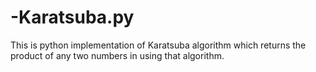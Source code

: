 # -Karatsuba.py
This is python implementation of Karatsuba algorithm which returns the product of any two numbers in using that algorithm.
